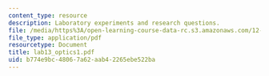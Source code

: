 ```yaml
---
content_type: resource
description: Laboratory experiments and research questions.
file: /media/https%3A/open-learning-course-data-rc.s3.amazonaws.com/12-108-structure-of-earth-materials-fall-2004/b774e9bc48067a62aab42265ebe522ba_lab13_optics1.pdf
file_type: application/pdf
resourcetype: Document
title: lab13_optics1.pdf
uid: b774e9bc-4806-7a62-aab4-2265ebe522ba
---
```

